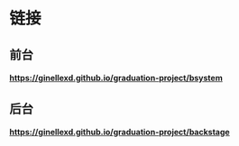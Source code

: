 # 链接
## 前台
#### https://ginellexd.github.io/graduation-project/bsystem
## 后台
#### https://ginellexd.github.io/graduation-project/backstage
